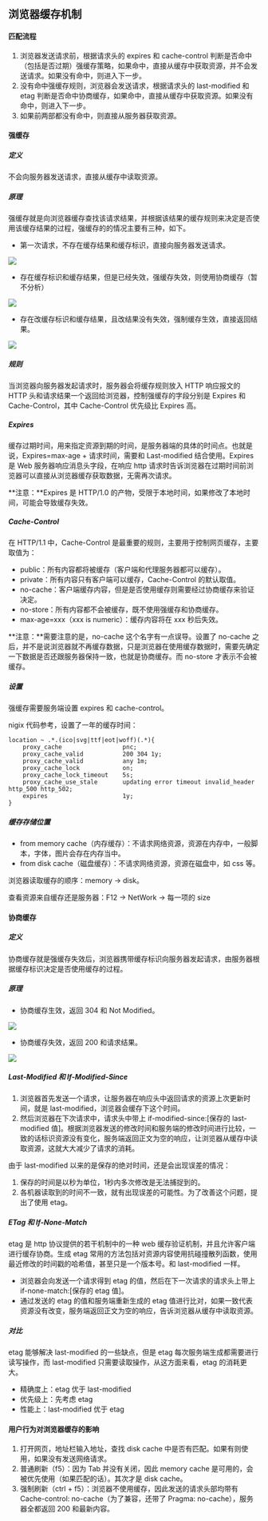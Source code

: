 ## 浏览器缓存机制

#### 匹配流程

1. 浏览器发送请求前，根据请求头的 expires 和 cache-control 判断是否命中（包括是否过期）强缓存策略，如果命中，直接从缓存中获取资源，并不会发送请求。如果没有命中，则进入下一步。
2. 没有命中强缓存规则，浏览器会发送请求，根据请求头的 last-modified 和 etag 判断是否命中协商缓存，如果命中，直接从缓存中获取资源。如果没有命中，则进入下一步。
3. 如果前两部都没有命中，则直接从服务器获取资源。



#### 强缓存

##### 定义

不会向服务器发送请求，直接从缓存中读取资源。

##### 原理

强缓存就是向浏览器缓存查找该请求结果，并根据该结果的缓存规则来决定是否使用该缓存结果的过程，强缓存的的情况主要有三种，如下。

- 第一次请求，不存在缓存结果和缓存标识，直接向服务器发送请求。

![](.\img\强缓存1.jpg)

- 存在缓存标识和缓存结果，但是已经失效，强缓存失效，则使用协商缓存（暂不分析）

![](.\img\强缓存2.jpg)

- 存在改缓存标识和缓存结果，且改结果没有失效，强制缓存生效，直接返回结果。

![](.\img\强缓存3.jpg)

##### 规则

当浏览器向服务器发起请求时，服务器会将缓存规则放入 HTTP 响应报文的 HTTP 头和请求结果一个返回给浏览器，控制强缓存的字段分别是 Expires 和 Cache-Control，其中 Cache-Control 优先级比 Expires 高。



##### Expires

缓存过期时间，用来指定资源到期的时间，是服务器端的具体的时间点。也就是说，Expires=max-age + 请求时间，需要和 Last-modified 结合使用。Expires 是 Web 服务器响应消息头字段，在响应 http 请求时告诉浏览器在过期时间前浏览器可以直接从浏览器缓存获取数据，无需再次请求。

**注意：**Expires 是 HTTP/1.0 的产物，受限于本地时间，如果修改了本地时间，可能会导致缓存失效。



##### Cache-Control

在 HTTP/1.1 中，Cache-Control 是最重要的规则，主要用于控制网页缓存，主要取值为：

- public：所有内容都将被缓存（客户端和代理服务器都可以缓存）。
- private：所有内容只有客户端可以缓存，Cache-Control 的默认取值。
- no-cache：客户端缓存内容，但是是否使用缓存则需要经过协商缓存来验证决定。
- no-store：所有内容都不会被缓存，既不使用强缓存和协商缓存。
- max-age=xxx（xxx is numeric）：缓存内容将在 xxx 秒后失效。

**注意：**需要注意的是，no-cache 这个名字有一点误导。设置了 no-cache 之后，并不是说浏览器就不再缓存数据，只是浏览器在使用缓存数据时，需要先确定一下数据是否还跟服务器保持一致，也就是协商缓存。而 no-store 才表示不会被缓存。



##### 设置

强缓存需要服务端设置 expires 和 cache-control。

nigix 代码参考，设置了一年的缓存时间：

```nginx
location ~ .*.(ico|svg|ttf|eot|woff)(.*){
    proxy_cache					pnc;
    proxy_cache_valid			200 304 1y;
    proxy_cache_valid			any 1m;
    proxy_cache_lock			on;
    proxy_cache_lock_timeout	5s;
    proxy_cache_use_stale       updating error timeout invalid_header http_500 http_502;
    expires						1y;
}
```



##### 缓存存储位置

- from memory cache（内存缓存）：不请求网络资源，资源在内存中，一般脚本，字体，图片会存在内存当中。
- from disk  cache（磁盘缓存）：不请求网络资源，资源在磁盘中，如 css 等。

浏览器读取缓存的顺序：memory -> disk。

查看资源来自缓存还是服务器：F12 -> NetWork -> 每一项的 size



#### 协商缓存

##### 定义

协商缓存就是强缓存失效后，浏览器携带缓存标识向服务器发起请求，由服务器根据缓存标识决定是否使用缓存的过程。

##### 原理

- 协商缓存生效，返回 304 和 Not Modified。

![](.\img\协商缓存1.jpg)

- 协商缓存失效，返回 200 和请求结果。

![](.\img\协商缓存2.jpg)

##### Last-Modified 和 If-Modified-Since

1. 浏览器首先发送一个请求，让服务器在响应头中返回请求的资源上次更新时间，就是 last-modified，浏览器会缓存下这个时间。
2. 然后浏览器在下次请求中，请求头中带上 if-modified-since:[保存的 last-modified  值]。根据浏览器发送的修改时间和服务端的修改时间进行比较，一致的话标识资源没有变化，服务端返回正文为空的响应，让浏览器从缓存中读取资源，这就大大减少了请求的消耗。

由于 last-modified 以来的是保存的绝对时间，还是会出现误差的情况：

1. 保存的时间是以秒为单位，1秒内多次修改是无法捕捉到的。
2. 各机器读取到的时间不一致，就有出现误差的可能性。为了改善这个问题，提出了使用 etag。



##### ETag 和 If-None-Match

etag 是 http 协议提供的若干机制中的一种 web 缓存验证机制，并且允许客户端进行缓存协商。生成 etag 常用的方法包括对资源内容使用抗碰撞散列函数，使用最近修改的时间戳的哈希值，甚至只是一个版本号。和 last-modified 一样。

- 浏览器会向发送一个请求得到 etag 的值，然后在下一次请求的请求头上带上 if-none-match:[保存的 etag 值]。
- 通过发送的 etag 的值和服务端重新生成的 etag 值进行比对，如果一致代表资源没有改变，服务端返回正文为空的响应，告诉浏览器从缓存中读取资源。

##### 对比

etag 能够解决 last-modified 的一些缺点，但是 etag 每次服务端生成都需要进行读写操作，而 last-modified 只需要读取操作，从这方面来看，etag 的消耗更大。

- 精确度上：etag 优于 last-modified
- 优先级上：先考虑 etag
- 性能上：last-modified 优于 etag



#### 用户行为对浏览器缓存的影响

1. 打开网页，地址栏输入地址，查找 disk cache 中是否有匹配。如果有则使用，如果没有发送网络请求。
2. 普通刷新（f5）：因为 Tab 并没有关闭，因此 memory cache 是可用的，会被优先使用（如果匹配的话）。其次才是 disk cache。
3. 强制刷新（ctrl + f5）：浏览器不使用缓存，因此发送的请求头部均带有 Cache-control: no-cache（为了兼容，还带了 Pragma: no-cache），服务器全都返回 200 和最新内容。